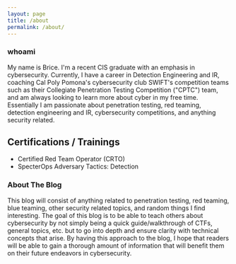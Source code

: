 ```yaml
---
layout: page
title: /about
permalink: /about/
---
```


### whoami

My name is Brice. I'm a recent CIS graduate with an emphasis in cybersecurity. Currently, I have a career in Detection Engineering and IR, coaching Cal Poly Pomona's cybersecurity club SWIFT's competition teams such as their Collegiate Penetration Testing Competition ("CPTC") team, and am always looking to learn more about cyber in my free time. Essentially I am passionate about penetration testing, red teaming, detection engineering and IR, cybersecurity competitions, and anything security related.

## Certifications / Trainings

- Certified Red Team Operator (CRTO)
- SpecterOps Adversary Tactics: Detection

### About The Blog

This blog will consist of anything related to penetration testing, red teaming, blue teaming, other security related topics, and random things I find interesting. The goal of this blog is to be able to teach others about cybersecurity by not simply being a quick guide/walkthrough of CTFs, general topics, etc. but to go into depth and ensure clarity with technical concepts that arise. By having this approach to the blog, I hope that readers will be able to gain a thorough amount of information that will benefit them on their future endeavors in cybersecurity.


<!-- # jekyll-theme-console
<!-- 
A jekyll theme with inspiration from linux consoles for hackers, developers and script kiddies.
You can find the source code for this theme at [github.com/b2a3e8/jekyll-theme-console](https://github.com/b2a3e8/jekyll-theme-console).

## What is jekyll?

Jekyll is a simple, blog-aware, static site generator for personal, project, or organization sites. Written in Ruby by Tom Preston-Werner, GitHub's co-founder, it is distributed under an open source license.
<br />Instead of using databases, Jekyll takes the content, renders Markdown or Textile and Liquid templates, and produces a complete, static website ready to be served by Apache HTTP Server, Nginx or another web server. Jekyll is the engine behind GitHub Pages, a GitHub feature that allows users to host websites based on their GitHub repositories for no additional cost. --> 
